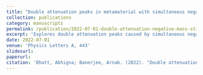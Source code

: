 ```yaml
---
title: "Double attenuation peaks in metamaterial with simultaneous negative mass and stiffness"
collection: publications
category: manuscripts
permalink: /publication/2022-07-01-double-attenuation-negative-mass-stiffness
excerpt: 'Explores double attenuation peaks caused by simultaneous negative effective mass and stiffness in metamaterials.'
date: 2022-07-01
venue: 'Physics Letters A, 443'
slidesurl: 
paperurl: 
citation: 'Bhatt, Abhigna; Banerjee, Arnab. (2022). "Double attenuation peaks in metamaterial with simultaneous negative mass and stiffness." <i>Physics Letters A</i>, 443.'
---
```

